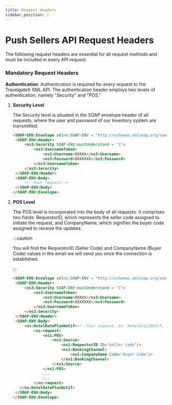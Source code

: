 ```yaml
---
title: Request Headers
sidebar_position: 2
---
```


# Push Sellers API Request Headers

The following request headers are essential for all request methods and must be included in every API request.

### Mandatory Request Headers

**Authentication**: Authentication is required for every request to the TravelgateX XML API. The authentication header employs two levels of authentication, namely "Security" and "POS." 

1. **Security Level**

   The Security level is situated in the SOAP envelope header of all requests, where the user and password of our Inventory system are transmitted.

   ```html
   <SOAP-ENV:Envelope xmlns:SOAP-ENV = "http://schemas.xmlsoap.org/soap/envelope/" xmlns:ns1 = "http://www.opentravel.org/OTA/2003/05" xmlns:ns2 = "http://schemas.xmltravelgate.com/hubpush/provider/2012/10" xmlns:ns3 = "http://docs.oasis-open.org/wss/2004/01/oasis-200401-wss-wssecurity-secext-1.0.xsd">
    <SOAP-ENV:Header>
        <ns3:Security SOAP-ENV:mustUnderstand = "1">
            <ns3:UsernameToken>
                <ns3:Username>XXXXX</ns3:Username>
                <ns3:Password>XXXXXXX</ns3:Password>
            </ns3:UsernameToken>
        </ns3:Security>
    </SOAP-ENV:Header>
    <SOAP-ENV:Body>
        <!--Your request-->
    </SOAP-ENV:Body>
   </SOAP-ENV:Envelope>
   ```             

2. **POS Level**

   The POS level is incorporated into the body of all requests. It comprises two fields: RequestorID, which represents the seller code assigned to initiate the request, and CompanyName, which signifies the buyer code assigned to receive the updates.

   :::caution

   You will find the RequestorID (Seller Code) and CompanyName (Buyer Code) values in the email we will send you once the connection is established.

   :::

   ```html
   <SOAP-ENV:Envelope xmlns:SOAP-ENV = "http://schemas.xmlsoap.org/soap/envelope/" xmlns:ns1 = "http://www.opentravel.org/OTA/2003/05" xmlns:ns2 = "http://schemas.xmltravelgate.com/hubpush/provider/2012/10" xmlns:ns3 = "http://docs.oasis-open.org/wss/2004/01/oasis-200401-wss-wssecurity-secext-1.0.xsd">
    <SOAP-ENV:Header>
        <ns3:Security SOAP-ENV:mustUnderstand = "1">
            <ns3:UsernameToken>
                <ns3:Username>XXXXX</ns3:Username>
                <ns3:Password>XXXXXXX</ns3:Password>
            </ns3:UsernameToken>
        </ns3:Security>
    </SOAP-ENV:Header>
    <SOAP-ENV:Body>
        <ns:HotelRatePlanNotif><!--Your request, ex: HotelAvailNotif, HotelRatePlanInventoryRetrieve ...-->
            <ns:request>
                <ns1:POS>
                    <ns1:Source>
                        <ns1:RequestorID ID="Seller Code"/>
                        <ns1:BookingChannel>
                            <ns1:CompanyName Code="Buyer Code"/>
                        </ns1:BookingChannel>
                    </ns1:Source>
                </ns1:POS>
                ...
                ...
            </ns:request>
      </ns:HotelRatePlanNotif>
    </SOAP-ENV:Body>
   </SOAP-ENV:Envelope>
   ```       